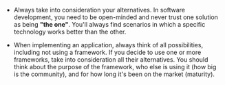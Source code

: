 - Always take into consideration your alternatives. In software development, you need to be open-minded and never trust one solution as being **"the one"**. You'll always find scenarios in which a specific technology works better than the other.

- When implementing an application, always think of all possibilities, including not using a framework. If you decide to use one or more frameworks, take into consideration all their alternatives. You should think about the purpose of the framework, who else is using it (how big is the community), and for how long it's been on the market (maturity).
